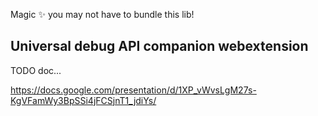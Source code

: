 
Magic ✨ you may not have to bundle this lib!

## Universal debug API companion webextension

TODO doc...

https://docs.google.com/presentation/d/1XP_vWvsLgM27s-KgVFamWy3BpSSi4jFCSjnT1_jdiYs/
